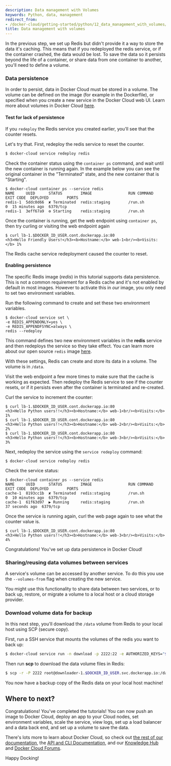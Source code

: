 ```yaml
---
description: Data management with Volumes
keywords: Python, data, management
redirect_from:
- /docker-cloud/getting-started/python/12_data_management_with_volumes/
title: Data management with volumes
---
```


In the previous step, we set up Redis but didn't provide it a way to store the
data it's caching. This means that if you redeployed the redis service, or if
the container crashed, the data would be lost. To save the data so it persists
beyond the life of a container, or share data from one container to another,
you'll need to define a volume.

### Data persistence

In order to persist, data in Docker Cloud must be stored in a volume. The volume can be defined on the image (for example in the Dockerfile), or specified when you create a new service in the Docker Cloud web UI. Learn more about volumes in Docker Cloud [here](../../apps/volumes.md).

#### Test for lack of persistence

If you `redeploy` the Redis service you created earlier, you'll see that the counter resets.

Let's try that. First, redeploy the redis service to reset the counter.

```bash
$ docker-cloud service redeploy redis
```

Check the container status using the `container ps` command, and wait until the new container is running again. In the example below you can see the original container in the "Terminated" state, and the new container that is "Starting".

```
$ docker-cloud container ps --service redis
NAME     UUID      STATUS        IMAGE                RUN COMMAND      EXIT CODE  DEPLOYED        PORTS
redis-1  5ddc0d66  ✘ Terminated  redis:staging        /run.sh                  0  15 minutes ago  6379/tcp
redis-1  3eff67a9  ⚙ Starting    redis:staging        /run.sh
```

Once the container is running, get the web endpoint using `container ps`, then try curling or visiting the web endpoint again

```
$ curl lb-1.$DOCKER_ID_USER.cont.dockerapp.io:80
<h3>Hello Friendly Users!</h3><b>Hostname:</b> web-1<br/><b>Visits:</b> 1%
```

The Redis cache service redeployment caused the counter to reset.

#### Enabling persistence

The specific Redis image (*redis*) in this tutorial supports data persistence. This is not a common requirement for a Redis cache and it's not enabled by default in most images. However to activate this in *our* image, you only need to set two environment variables.

Run the following command to create and set these two environment variables.

```
$ docker-cloud service set \
-e REDIS_APPENDONLY=yes \
-e REDIS_APPENDFSYNC=always \
redis --redeploy
```

This command defines two new environment variables in the **redis** service and
then redeploys the service so they take effect. You can learn more about our
open source `redis` image <a href="https://github.com/docker-library/redis/" target ="_blank">here</a>.

With these settings, Redis can create and store its data in a volume. The volume is in `/data`.

Visit the web endpoint a few more times to make sure that the cache is working as expected. Then redeploy the Redis service to see if the counter resets, or if it persists even after the container is terminated and re-created.

Curl the service to increment the counter:

```
$ curl lb-1.$DOCKER_ID_USER.cont.dockerapp.io:80
<h3>Hello Python users!!</h3><b>Hostname:</b> web-1<br/><b>Visits:</b> 1%
$ curl lb-1.$DOCKER_ID_USER.cont.dockerapp.io:80
<h3>Hello Python users!!</h3><b>Hostname:</b> web-2<br/><b>Visits:</b> 2%
$ curl lb-1.$DOCKER_ID_USER.cont.dockerapp.io:80
<h3>Hello Python users!!</h3><b>Hostname:</b> web-3<br/><b>Visits:</b> 3%
```

Next, redeploy the service using the `service redeploy` command:

```
$ docker-cloud service redeploy redis
```

Check the service status:

```
$ docker-cloud container ps --service redis
NAME     UUID      STATUS        IMAGE                RUN COMMAND      EXIT CODE  DEPLOYED        PORTS
cache-1  8193cc1b  ✘ Terminated  redis:staging        /run.sh                  0  10 minutes ago  6379/tcp
cache-1  61f63d97  ▶ Running     redis:staging        /run.sh                     37 seconds ago  6379/tcp
```

Once the service is running again, curl the web page again to see what the counter value is.

```
$ curl lb-1.$DOCKER_ID_USER.cont.dockerapp.io:80
<h3>Hello Python users!!</h3><b>Hostname:</b> web-3<br/><b>Visits:</b> 4%
```

Congratulations! You've set up data persistence in Docker Cloud!

### Sharing/reusing data volumes between services

A service's volume can be accessed by another service. To do this you use the `--volumes-from` flag when creating the new service.

You might use this functionality to share data between two services, or to back
up, restore, or migrate a volume to a local host or a cloud storage provider.

### Download volume data for backup

In this next step, you'll download the `/data` volume from Redis to your local host using SCP (secure copy).

First, run a SSH service that mounts the volumes of the redis you want to back up:

```bash
$ docker-cloud service run -n download -p 2222:22 -e AUTHORIZED_KEYS="$(cat ~/.ssh/id_rsa.pub)" --volumes-from redis tutum/ubuntu
```

Then run **scp** to download the data volume files in Redis:

```bash
$ scp -r -P 2222 root@downloader-1.$DOCKER_ID_USER.svc.dockerapp.io:/data .
```

You now have a backup copy of the Redis data on your local host machine!

## Where to next?

Congratulations! You've completed the tutorials! You can now push an image to
Docker Cloud, deploy an app to your Cloud nodes, set environment variables,
scale the service, view logs, set up a load balancer and a data back end, and
set up a volume to save the data.

There's lots more to learn about Docker Cloud, so check out [the rest of our documentation](/docker-cloud/), the [API and CLI Documentation](../../../apidocs/docker-cloud.md), and our [Knowledge Hub](https://success.docker.com/Cloud) and [Docker Cloud Forums](https://forums.docker.com/c/docker-cloud).

Happy Docking!